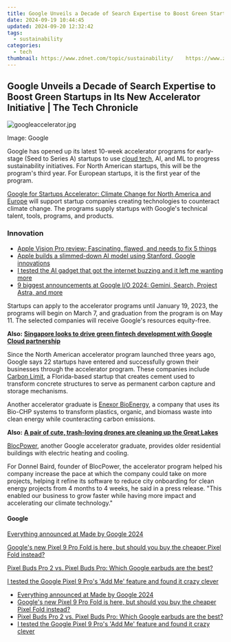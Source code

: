 ```yaml
---
title: Google Unveils a Decade of Search Expertise to Boost Green Startups in Its New Accelerator Initiative | The Tech Chronicle
date: 2024-09-19 10:44:45
updated: 2024-09-20 12:32:42
tags:
  - sustainability
categories:
  - tech
thumbnail: https://www.zdnet.com/topic/sustainability/    https://www.zdnet.com/a/img/resize/25172a75cd04f626f8b2cd311e8481c123a285c2/2022/12/06/954e837c-1d6a-438c-8ee3-04b738348881/googleaccelerator.jpg?width=170&height=96&fit=crop&auto=webp
---
```


## Google Unveils a Decade of Search Expertise to Boost Green Startups in Its New Accelerator Initiative | The Tech Chronicle

![googleaccelerator.jpg](https://www.zdnet.com/a/img/resize/aafdb9805b6d0f2ebce8f8ca4aae9bee01f101ed/2022/12/06/954e837c-1d6a-438c-8ee3-04b738348881/googleaccelerator.jpg?auto=webp&width=1280)

Image: Google

Google has opened up its latest 10-week accelerator programs for early-stage (Seed to Series A) startups to use [cloud tech](https://www.zdnet.com/article/what-is-cloud-computing-everything-you-need-to-know-about-the-cloud/), AI, and ML to progress sustainability initiatives. For North American startups, this will be the program's third year. For European startups, it is the first year of the program.

[Google for Startups Accelerator: Climate Change for North America and Europe](https://startup.google.com/accelerator/climate-change/north-america/) will support startup companies creating technologies to counteract climate change. The programs supply startups with Google's technical talent, tools, programs, and products.

### Innovation

* [Apple Vision Pro review: Fascinating, flawed, and needs to fix 5 things](https://www.zdnet.com/article/apple-vision-pro-review/)
* [Apple builds a slimmed-down AI model using Stanford, Google innovations](https://www.zdnet.com/article/apple-builds-a-slimmed-down-ai-model-using-stanford-google-innovations/)
* [I tested the AI gadget that got the internet buzzing and it left me wanting more](https://www.zdnet.com/article/i-tested-the-ai-gadget-that-got-the-internet-buzzing-and-it-left-me-wanting-more/)
* [9 biggest announcements at Google I/O 2024: Gemini, Search, Project Astra, and more](https://www.zdnet.com/article/is-openai-sweating-9-google-features-announced-for-gemini-search-android-and-more/)

Startups can apply to the accelerator programs until January 19, 2023, the programs will begin on March 7, and graduation from the program is on May 11\. The selected companies will receive Google's resources equity-free.

**Also:** [**Singapore looks to drive green fintech development with Google Cloud partnership**](https://www.zdnet.com/article/singapore-looks-to-drive-green-fintech-development-with-google-cloud-partnership/)

Since the North American accelerator program launched three years ago, Google says 22 startups have entered and successfully grown their businesses through the accelerator program. These companies include [Carbon Limit](https://www.carbonlimit.com/), a Florida-based startup that creates cement used to transform concrete structures to serve as permanent carbon capture and storage mechanisms.

Another accelerator graduate is [Enexor BioEnergy](https://cloud.google.com/blog/topics/startups/built-on-google-cloud-enexor-generates-clean-energy-from-waste), a company that uses its Bio-CHP systems to transform plastics, organic, and biomass waste into clean energy while counteracting carbon emissions.

**Also:** [**A pair of cute, trash-loving drones are cleaning up the Great Lakes**](https://www.zdnet.com/article/a-pair-of-cute-trash-loving-drones-are-cleaning-up-the-great-lakes/)

[BlocPower](https://www.blocpower.io/), another Google accelerator graduate, provides older residential buildings with electric heating and cooling. 

For Donnel Baird, founder of BlocPower, the accelerator program helped his company increase the pace at which the company could take on more projects, helping it refine its software to reduce city onboarding for clean energy projects from 4 months to 4 weeks, he said in a press release. "This enabled our business to grow faster while having more impact and accelerating our climate technology."

#### Google

[Everything announced at Made by Google 2024](https://www.zdnet.com/article/everything-announced-at-made-by-google-2024-pixel-9-pro-fold-gemini-watch-3-and-more/ "Everything announced at Made by Google 2024")

[Google's new Pixel 9 Pro Fold is here, but should you buy the cheaper Pixel Fold instead?](https://www.zdnet.com/article/google-pixel-9-pro-fold-vs-pixel-fold/ "Google's new Pixel 9 Pro Fold is here, but should you buy the cheaper Pixel Fold instead?")

[Pixel Buds Pro 2 vs. Pixel Buds Pro: Which Google earbuds are the best?](https://www.zdnet.com/article/pixel-buds-pro-2-vs-pixel-buds-pro-which-google-earbuds-are-the-best/ "Pixel Buds Pro 2 vs. Pixel Buds Pro: Which Google earbuds are the best?")

[I tested the Google Pixel 9 Pro's 'Add Me' feature and found it crazy clever](https://www.zdnet.com/article/the-google-pixel-9-pros-add-me-feature-is-an-ar-camera-tool-youll-actually-use/ "I tested the Google Pixel 9 Pro's 'Add Me' feature and found it crazy clever")

* [Everything announced at Made by Google 2024](https://www.zdnet.com/article/everything-announced-at-made-by-google-2024-pixel-9-pro-fold-gemini-watch-3-and-more/ "Everything announced at Made by Google 2024")
* [Google's new Pixel 9 Pro Fold is here, but should you buy the cheaper Pixel Fold instead?](https://www.zdnet.com/article/google-pixel-9-pro-fold-vs-pixel-fold/ "Google's new Pixel 9 Pro Fold is here, but should you buy the cheaper Pixel Fold instead?")
* [Pixel Buds Pro 2 vs. Pixel Buds Pro: Which Google earbuds are the best?](https://www.zdnet.com/article/pixel-buds-pro-2-vs-pixel-buds-pro-which-google-earbuds-are-the-best/ "Pixel Buds Pro 2 vs. Pixel Buds Pro: Which Google earbuds are the best?")
* [I tested the Google Pixel 9 Pro's 'Add Me' feature and found it crazy clever](https://www.zdnet.com/article/the-google-pixel-9-pros-add-me-feature-is-an-ar-camera-tool-youll-actually-use/ "I tested the Google Pixel 9 Pro's 'Add Me' feature and found it crazy clever")

<ins class="adsbygoogle"
     style="display:block"
     data-ad-format="autorelaxed"
     data-ad-client="ca-pub-7571918770474297"
     data-ad-slot="1223367746"></ins>



<ins class="adsbygoogle"
     style="display:block"
     data-ad-client="ca-pub-7571918770474297"
     data-ad-slot="8358498916"
     data-ad-format="auto"
     data-full-width-responsive="true"></ins>
